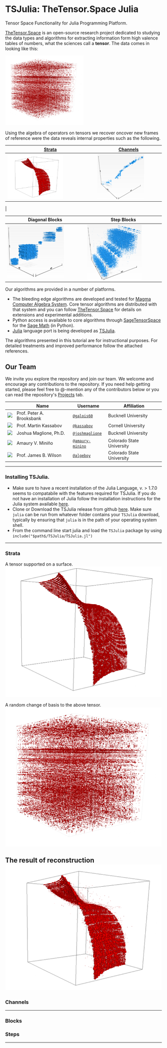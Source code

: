 # TSJulia: TheTensor.Space Julia
Tensor Space Functionality for Julia Programming Platform.

[TheTensor.Space](https://TheTensor.Space/) is an open-source research project dedicated to studying the data types and algorithms for extracting information form high valence tables of numbers, what the sciences call a **tensor**.  The data comes in looking like this:<br/>

<img src="docs/images/colossus-X-random.png" alt="Curve" style="width:50%">

Using the algebra of operators on tensors we recover oncover new frames of reference were the data reveals internal properties such as the following.

| [Strata](#strata) | [Channels](#channels) |
|---------------------|----------------|
|<img src="docs/images/colossus-X-recon.png" alt="Curve" style="width:65%"> | <img src="docs/images/Curve.png" alt="Curve" style="width:75%"> 
|


| Diagonal Blocks | Step Blocks |
|------------------|----------------|
| <img src="docs/images/diag-40-recon.png" alt="Diagonal Blocks" style="width:75%">  | <img src="docs/images/Adj-decomp-recon.png" alt="Steps" style="width:75%"> |



Our algorithms are provided in a number of platforms. 
  * The bleeding edge algorithms are developed and tested for [Magma Computer Algebra System](http://magma.maths.usyd.edu.au/magma/).  Core tensor algorithms are distributed with that system and you can follow [TheTensor.Space](https://TheTensor.Space/) for details on extensions and experimental additions.
  * Python access is available to core algorithms through [SageTensorSpace](https://github.com/thetensor-space/SageTensorSpace) for the [Sage Math](https://www.sagemath.org/) (in Python).
  * [Julia](https://julialang.org/) language port is being developed as [TSJulia](https://github.com/thetensor-space/TSJulia).

The algorithms presented in this tutorial are for instructional purposes.  For detailed treatments and improved performance follow the attached references.


## Our Team

We invite you explore the repository and join our team.  We welcome and encourage any contributions to the repository. If you need help getting started, please feel free to @-mention any of the contributors below or you can read the repository's [Projects](https://github.com/thetensor-space/TensorSpace/projects) tab.

|                                                                              | Name                | Username                         | Affiliation                |
-------------------------------------------------------------------------------|---------------------|----------------------------------|----------------------------|
<img src="https://avatars.githubusercontent.com/galois60" height="50px"/>      | Prof. Peter A. Brooksbank | [`@galois60`](https://github.com/galois60)                | Bucknell University |
<img src="https://avatars.githubusercontent.com/kassabov" height="50px"/>  | Prof. Martin Kassabov     | [`@kassabov`](https://github.com/kassabov)        | Cornell University  |
<img src="https://avatars.githubusercontent.com/joshmaglione" height="50px"/>      | Joshua Maglione, Ph.D. | [`@joshmaglione`](https://github.com/joshmaglione)                | Bucknell University |
<img src="https://avatars.githubusercontent.com/amaury-minino" height="50px"/>       | Amaury V. Miniño    | [`@amaury-minino`](https://github.com/amaury-minino)                  | Colorado State University |
<img src="https://avatars.githubusercontent.com/algeboy" height="50px"/>       | Prof. James B. Wilson     | [`@algeboy`](https://github.com/algeboy)                  | Colorado State University |


---

### Installing TSJulia.

 - Make sure to have a recent installation of the Julia Language, v. > 1.7.0 seems to compatabile with the features required for TSJulia.  If you do not have an installation of Julia follow the installation instructions for the Julia system available [here](https://julialang.org/).
 - Clone or Download the TSJulia release from github [here](https://github.com/thetensor-space/TSJulia).  Make sure `julia` can be run from whatever folder contains your `TSJulia` download, typically by ensuring that `julia` is in the path of your operating system shell.
 - From the command line start julia and load the `TSJulia` package by using `include("$path$/TSJulia/TSJulia.jl")`

---

### Strata

A tensor supported on a surface.
![](docs/images/colossus-X-orig.png)

A random change of basis to the above tensor.
![](docs/images/colossus-X-random.png)

The result of reconstruction 
![](docs/images/colossus-X-recon.png)
---

### Channels

---

### Blocks


### Steps

---


